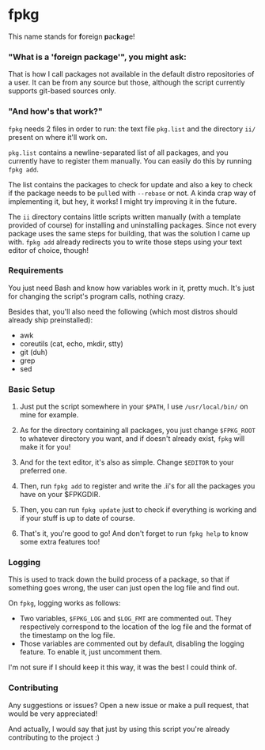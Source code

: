 # fpkg

This name stands for **f**oreign **p**ac**k**a**g**e!

### "What is a 'foreign package'", you might ask:

That is how I call packages not available in the default distro repositories of a user. It can be from any source but those, although the script currently supports git-based sources only.

### "And how's that work?"

`fpkg` needs 2 files in order to run: the text file `pkg.list` and the directory `ii/` present on where it'll work on.

`pkg.list` contains a newline-separated list of all packages, and you currently have to register them manually. You can easily do this by running `fpkg add`.

The list contains the packages to check for update and also a key to check if the package needs to be `pull`ed with `--rebase` or not. A kinda crap way of implementing it, but hey, it works! I might try improving it in the future.

The `ii` directory contains little scripts written manually (with a template provided of course) for installing and uninstalling packages. Since not every package uses the same steps for building, that was the solution I came up with. `fpkg add` already redirects you to write those steps using your text editor of choice, though!

### Requirements

You just need Bash and know how variables work in it, pretty much. It's just for changing the script's program calls, nothing crazy.

Besides that, you'll also need the following (which most distros should
already ship preinstalled):

- awk
- coreutils (cat, echo, mkdir, stty)
- git (duh)
- grep
- sed

### Basic Setup

1. Just put the script somewhere in your `$PATH`, I use `/usr/local/bin/` on mine for example.

2. As for the directory containing all packages, you just change `$FPKG_ROOT` to whatever directory you want, and if doesn't already exist, `fpkg` will make it for you!

3. And for the text editor, it's also as simple. Change `$EDITOR` to your preferred one.

4. Then, run `fpkg add` to register and write the .ii's for all the packages you have on your $FPKGDIR.

5. Then, you can run `fpkg update` just to check if everything is working and if your stuff is up to date of course.

6. That's it, you're good to go! And don't forget to run `fpkg help` to know some extra features too!

### Logging

This is used to track down the build process of a package, so that if something goes wrong, the user can just open the log file and find out.

On `fpkg`, logging works as follows:

- Two variables, `$FPKG_LOG` and `$LOG_FMT` are commented out. They respectively correspond to the location of the log file and the format of the timestamp on
the log file.
- Those variables are commented out by default, disabling the logging feature. To enable it, just uncomment them.

I'm not sure if I should keep it this way, it was the best I could think of.

### Contributing

Any suggestions or issues? Open a new issue or make a pull request, that would be very appreciated!

And actually, I would say that just by using this script you're already contributing to the project :)
